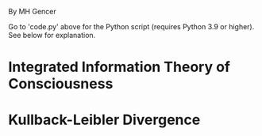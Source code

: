 By MH Gencer

Go to 'code.py' above for the Python script (requires Python 3.9 or higher). See below for explanation. 

# Integrated Information Theory of Consciousness


# Kullback-Leibler Divergence


